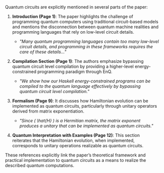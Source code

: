 Quantum circuits are explicitly mentioned in several parts of the paper:

1. **Introduction (Page 1)**: The paper highlights the challenge of programming quantum computers using traditional circuit-based models and mentions the disconnection between quantum machine realities and programming languages that rely on low-level circuit details.

   - *"Many quantum programming languages contain too many low-level circuit details, and programming in these frameworks requires the care of these details..."*

2. **Compilation Section (Page 1)**: The authors emphasize bypassing quantum circuit level compilation by providing a higher-level energy-constrained programming paradigm through EnQ.

   - *"We show how our Haskell energy-constrained programs can be compiled to the quantum language effectively by bypassing quantum circuit level compilation."*

3. **Formalism (Page 9)**: It discusses how Hamiltonian evolution can be implemented as quantum circuits, particularly through unitary operators derived from matrix exponentiation.

   - *"Since \( \hat{H} \) is a Hermitian matrix, the matrix exponent produces a unitary that can be implemented as quantum circuits."*

4. **Quantum Interpretation with Examples (Page 12)**: This section reiterates that the Hamiltonian evolution, when implemented, corresponds to unitary operations realizable as quantum circuits.

These references explicitly link the paper’s theoretical framework and practical implementation to quantum circuits as a means to realize the described quantum computations.